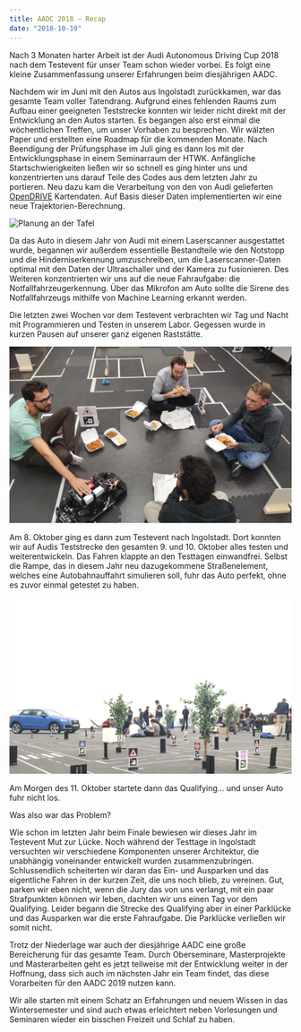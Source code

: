 ```yaml
---
title: AADC 2018 – Recap
date: "2018-10-19"
---
```


Nach 3 Monaten harter Arbeit ist der Audi Autonomous Driving Cup 2018 nach dem Testevent für unser Team schon wieder vorbei. Es folgt eine kleine Zusammenfassung unserer Erfahrungen beim diesjährigen AADC.

Nachdem wir im Juni mit den Autos aus Ingolstadt zurückkamen, war das gesamte Team voller Tatendrang. Aufgrund eines fehlenden Raums zum Aufbau einer geeigneten Teststrecke konnten wir leider nicht direkt mit der Entwicklung an den Autos starten. Es begangen also erst einmal die wöchentlichen Treffen, um unser Vorhaben zu besprechen. Wir wälzten Paper und erstellten eine Roadmap für die kommenden Monate. Nach Beendigung der Prüfungsphase im Juli ging es dann los mit der Entwicklungsphase in einem Seminarraum der HTWK. Anfängliche Startschwierigkeiten ließen wir so schnell es ging hinter uns und konzentrierten uns darauf Teile des Codes aus dem letzten Jahr zu portieren. Neu dazu kam die Verarbeitung von den von Audi gelieferten [OpenDRIVE](http://www.opendrive.org/docs/OpenDRIVEFormatSpecRev1.4H.pdf) Kartendaten. Auf Basis dieser Daten implementierten wir eine neue Trajektorien-Berechnung.

![Planung an der Tafel](tafel.jpg)

Da das Auto in diesem Jahr von Audi mit einem Laserscanner ausgestattet wurde, begannen wir außerdem essentielle Bestandteile wie den Notstopp und die Hinderniserkennung umzuschreiben, um die Laserscanner-Daten optimal mit den Daten der Ultraschaller und der Kamera zu fusionieren. Des Weiteren konzentrierten wir uns auf die neue Fahraufgabe: die Notfallfahrzeugerkennung. Über das Mikrofon am Auto sollte die Sirene des Notfallfahrzeugs mithilfe von Machine Learning erkannt werden.

Die letzten zwei Wochen vor dem Testevent verbrachten wir Tag und Nacht mit Programmieren und Testen in unserem Labor. Gegessen wurde in kurzen Pausen auf unserer ganz eigenen Raststätte.

![Abendessen](dinner.jpg)

Am 8. Oktober ging es dann zum Testevent nach Ingolstadt. Dort konnten wir auf Audis Teststrecke den gesamten 9. und 10. Oktober alles testen und weiterentwickeln. Das Fahren klappte an den Testtagen einwandfrei. Selbst die Rampe, das in diesem Jahr neu dazugekommene Straßenelement, welches eine Autobahnauffahrt simulieren soll, fuhr das Auto perfekt, ohne es zuvor einmal getestet zu haben.

![Wettbewerb](matrix.jpg)

Am Morgen des 11. Oktober startete dann das Qualifying… und unser Auto fuhr nicht los.

Was also war das Problem?

Wie schon im letzten Jahr beim Finale bewiesen wir dieses Jahr im Testevent Mut zur Lücke. Noch während der Testtage in Ingolstadt versuchten wir verschiedene Komponenten unserer Architektur, die unabhängig voneinander entwickelt wurden zusammenzubringen. Schlussendlich scheiterten wir daran das Ein- und Ausparken und das eigentliche Fahren in der kurzen Zeit, die uns noch blieb, zu vereinen. Gut, parken wir eben nicht, wenn die Jury das von uns verlangt, mit ein paar Strafpunkten können wir leben, dachten wir uns einen Tag vor dem Qualifying. Leider begann die Strecke des Qualifying aber in einer Parklücke und das Ausparken war die erste Fahraufgabe. Die Parklücke verließen wir somit nicht.

Trotz der Niederlage war auch der diesjährige AADC eine große Bereicherung für das gesamte Team. Durch Oberseminare, Masterprojekte und Masterarbeiten geht es jetzt teilweise mit der Entwicklung weiter in der Hoffnung, dass sich auch im nächsten Jahr ein Team findet, das diese Vorarbeiten für den AADC 2019 nutzen kann.

Wir alle starten mit einem Schatz an Erfahrungen und neuem Wissen in das Wintersemester und sind auch etwas erleichtert neben Vorlesungen und Seminaren wieder ein bisschen Freizeit und Schlaf zu haben.
